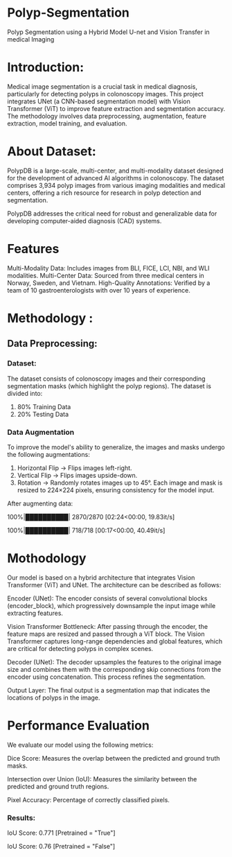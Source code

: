 # Polyp-Segmentation
Polyp Segmentation using a Hybrid Model U-net and Vision Transfer in medical Imaging  

# Introduction: 
Medical image segmentation is a crucial task in medical diagnosis, particularly for detecting polyps in colonoscopy images. This project integrates UNet (a CNN-based segmentation model) with Vision Transformer (ViT) to improve feature extraction and segmentation accuracy. The methodology involves data preprocessing, augmentation, feature extraction, model training, and evaluation.

# About Dataset: 
PolypDB is a large-scale, multi-center, and multi-modality dataset designed for the development of advanced AI algorithms in colonoscopy. The dataset comprises 3,934 polyp images from various imaging modalities and medical centers, offering a rich resource for research in polyp detection and segmentation.

PolypDB addresses the critical need for robust and generalizable data for developing computer-aided diagnosis (CAD) systems. 

# Features
Multi-Modality Data: Includes images from BLI, FICE, LCI, NBI, and WLI modalities.
Multi-Center Data: Sourced from three medical centers in Norway, Sweden, and Vietnam.
High-Quality Annotations: Verified by a team of 10 gastroenterologists with over 10 years of experience.

# Methodology :
## Data Preprocessing:
### Dataset: 
The dataset consists of colonoscopy images and their corresponding segmentation masks (which highlight the polyp regions).
The dataset is divided into:
1. 80% Training Data
2. 20% Testing Data

### Data Augmentation
To improve the model's ability to generalize, the images and masks undergo the following augmentations:
1. Horizontal Flip → Flips images left-right.
2. Vertical Flip → Flips images upside-down.
3. Rotation → Randomly rotates images up to 45°.
Each image and mask is resized to 224×224 pixels, ensuring consistency for the model input.

After augmenting data: 

100%|██████████| 2870/2870 [02:24<00:00, 19.83it/s]

100%|██████████| 718/718 [00:17<00:00, 40.49it/s]

# Mothodology 
Our model is based on a hybrid architecture that integrates Vision Transformer (ViT) and UNet. The architecture can be described as follows:

Encoder (UNet): The encoder consists of several convolutional blocks (encoder_block), which progressively downsample the input image while extracting features.

Vision Transformer Bottleneck: After passing through the encoder, the feature maps are resized and passed through a ViT block. The Vision Transformer captures long-range dependencies and global features, which are critical for detecting polyps in complex scenes.

Decoder (UNet): The decoder upsamples the features to the original image size and combines them with the corresponding skip connections from the encoder using concatenation. This process refines the segmentation.

Output Layer: The final output is a segmentation map that indicates the locations of polyps in the image.

# Performance Evaluation
We evaluate our model using the following metrics:

Dice Score: Measures the overlap between the predicted and ground truth masks.

Intersection over Union (IoU): Measures the similarity between the predicted and ground truth regions.

Pixel Accuracy: Percentage of correctly classified pixels.

### Results:

IoU Score: 0.771 [Pretrained = "True"]

IoU Score: 0.76 [Pretrained = "False"]




